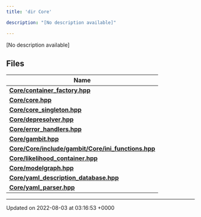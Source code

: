 ```yaml
---
title: 'dir Core'

description: "[No description available]"

---
```







[No description available]

## Files

| Name           |
| -------------- |
| **[Core/container_factory.hpp](/documentation/code/darkbit_development/files/container__factory_8hpp/#file-container-factory.hpp)**  |
| **[Core/core.hpp](/documentation/code/darkbit_development/files/core_8hpp/#file-core.hpp)**  |
| **[Core/core_singleton.hpp](/documentation/code/darkbit_development/files/core__singleton_8hpp/#file-core-singleton.hpp)**  |
| **[Core/depresolver.hpp](/documentation/code/darkbit_development/files/depresolver_8hpp/#file-depresolver.hpp)**  |
| **[Core/error_handlers.hpp](/documentation/code/darkbit_development/files/error__handlers_8hpp/#file-error-handlers.hpp)**  |
| **[Core/gambit.hpp](/documentation/code/darkbit_development/files/gambit_8hpp/#file-gambit.hpp)**  |
| **[Core/Core/include/gambit/Core/ini_functions.hpp](/documentation/code/darkbit_development/files/core_2include_2gambit_2core_2ini__functions_8hpp/#file-core/include/gambit/core/ini-functions.hpp)**  |
| **[Core/likelihood_container.hpp](/documentation/code/darkbit_development/files/likelihood__container_8hpp/#file-likelihood-container.hpp)**  |
| **[Core/modelgraph.hpp](/documentation/code/darkbit_development/files/modelgraph_8hpp/#file-modelgraph.hpp)**  |
| **[Core/yaml_description_database.hpp](/documentation/code/darkbit_development/files/yaml__description__database_8hpp/#file-yaml-description-database.hpp)**  |
| **[Core/yaml_parser.hpp](/documentation/code/darkbit_development/files/yaml__parser_8hpp/#file-yaml-parser.hpp)**  |






-------------------------------

Updated on 2022-08-03 at 03:16:53 +0000
